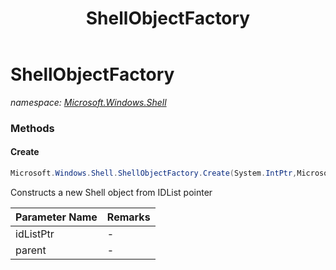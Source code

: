 ﻿---
title: ShellObjectFactory
---

# ShellObjectFactory
_namespace: [Microsoft.Windows.Shell](N-Microsoft.Windows.Shell.html)_



### Methods

#### Create
```csharp
Microsoft.Windows.Shell.ShellObjectFactory.Create(System.IntPtr,Microsoft.Windows.Shell.ShellContainer)
```
Constructs a new Shell object from IDList pointer

|Parameter Name|Remarks|
|--------------|-------|
|idListPtr|-|
|parent|-|





